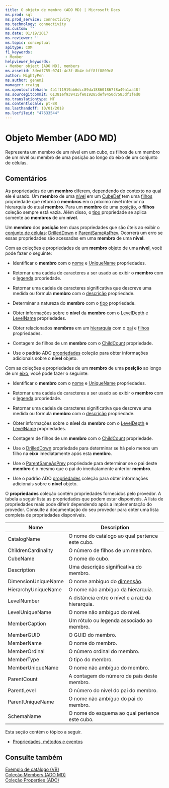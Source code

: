 ```yaml
---
title: O objeto de membro (ADO MD) | Microsoft Docs
ms.prod: sql
ms.prod_service: connectivity
ms.technology: connectivity
ms.custom: ''
ms.date: 01/19/2017
ms.reviewer: ''
ms.topic: conceptual
apitype: COM
f1_keywords:
- Member
helpviewer_keywords:
- Member object [ADO MD], members
ms.assetid: 3dedf755-0741-4c3f-8b4e-bff8ff8809c8
author: MightyPen
ms.author: genemi
manager: craigg
ms.openlocfilehash: 4b1f11919ab6dcc89da188601867f8a49a1aa48f
ms.sourcegitcommit: 61381ef939415fe019285def9450d7583df1fed0
ms.translationtype: MT
ms.contentlocale: pt-BR
ms.lasthandoff: 10/01/2018
ms.locfileid: "47633544"
---
```

# <a name="member-object-ado-md"></a>Objeto Member (ADO MD)
Representa um membro de um nível em um cubo, os filhos de um membro de um nível ou membro de uma posição ao longo do eixo de um conjunto de células.  
  
## <a name="remarks"></a>Comentários  
 As propriedades de um **membro** diferem, dependendo do contexto no qual ele é usado. Um **membro** de uma [nível](../../../ado/reference/ado-md-api/level-object-ado-md.md) em um [CubeDef](../../../ado/reference/ado-md-api/cubedef-object-ado-md.md) tem uma [filhos](../../../ado/reference/ado-md-api/children-property-ado-md.md) propriedade que retorna o **membros** em o próximo nível inferior na hierarquia do atual **membro**. Para um **membro** de uma [posição](../../../ado/reference/ado-md-api/position-object-ado-md.md), o **filhos** coleção sempre está vazia. Além disso, o [tipo](../../../ado/reference/ado-md-api/type-property-ado-md.md) propriedade se aplica somente ao **membros** de um **nível**.  
  
 Um **membro** dos **posição** tem duas propriedades que são úteis ao exibir o [conjunto de células](../../../ado/reference/ado-md-api/cellset-object-ado-md.md): [DrilledDown](../../../ado/reference/ado-md-api/drilleddown-property-ado-md.md) e [ ParentSameAsPrev](../../../ado/reference/ado-md-api/parentsameasprev-property-ado-md.md). Ocorrerá um erro se essas propriedades são acessadas em uma **membro** de uma **nível**.  
  
 Com as coleções e propriedades de um **membro** objeto de uma **nível**, você pode fazer o seguinte:  
  
-   Identificar o **membro** com o [nome](../../../ado/reference/ado-md-api/name-property-ado-md.md) e [UniqueName](../../../ado/reference/ado-md-api/uniquename-property-ado-md.md) propriedades.  
  
-   Retornar uma cadeia de caracteres a ser usado ao exibir o **membro** com o [legenda](../../../ado/reference/ado-md-api/caption-property-ado-md.md) propriedade.  
  
-   Retornar uma cadeia de caracteres significativa que descreve uma medida ou fórmula **membro** com o [descrição](../../../ado/reference/ado-md-api/description-property-ado-md.md) propriedade.  
  
-   Determinar a natureza do **membro** com o [tipo](../../../ado/reference/ado-md-api/type-property-ado-md.md) propriedade.  
  
-   Obter informações sobre o **nível** da **membro** com o [LevelDepth](../../../ado/reference/ado-md-api/leveldepth-property-ado-md.md) e [LevelName](../../../ado/reference/ado-md-api/levelname-property-ado-md.md) propriedades.  
  
-   Obter relacionados **membros** em um [hierarquia](../../../ado/reference/ado-md-api/hierarchy-object-ado-md.md) com o [pai](../../../ado/reference/ado-md-api/parent-property-ado-md.md) e [filhos](../../../ado/reference/ado-md-api/children-property-ado-md.md) propriedades.  
  
-   Contagem de filhos de um **membro** com o [ChildCount](../../../ado/reference/ado-md-api/childcount-property-ado-md.md) propriedade.  
  
-   Use o padrão ADO [propriedades](../../../ado/reference/ado-api/properties-collection-ado.md) coleção para obter informações adicionais sobre o **nível** objeto.  
  
 Com as coleções e propriedades de um **membro** de uma **posição** ao longo de um [eixo](../../../ado/reference/ado-md-api/axis-object-ado-md.md), você pode fazer o seguinte:  
  
-   Identificar o **membro** com o [nome](../../../ado/reference/ado-md-api/name-property-ado-md.md) e [UniqueName](../../../ado/reference/ado-md-api/uniquename-property-ado-md.md) propriedades.  
  
-   Retornar uma cadeia de caracteres a ser usado ao exibir o **membro** com o [legenda](../../../ado/reference/ado-md-api/caption-property-ado-md.md) propriedade.  
  
-   Retornar uma cadeia de caracteres significativa que descreve uma medida ou fórmula **membro** com o [descrição](../../../ado/reference/ado-md-api/description-property-ado-md.md) propriedade.  
  
-   Obter informações sobre o **nível** da **membro** com o [LevelDepth](../../../ado/reference/ado-md-api/leveldepth-property-ado-md.md) e [LevelName](../../../ado/reference/ado-md-api/levelname-property-ado-md.md) propriedades.  
  
-   Contagem de filhos de um **membro** com o [ChildCount](../../../ado/reference/ado-md-api/childcount-property-ado-md.md) propriedade.  
  
-   Use o [DrilledDown](../../../ado/reference/ado-md-api/drilleddown-property-ado-md.md) propriedade para determinar se há pelo menos um filho na **eixo** imediatamente após esta **membro**.  
  
-   Use o [ParentSameAsPrev](../../../ado/reference/ado-md-api/parentsameasprev-property-ado-md.md) propriedade para determinar se o pai deste **membro** é o mesmo que o pai do imediatamente anterior **membro**.  
  
-   Use o padrão ADO [propriedades](../../../ado/reference/ado-api/properties-collection-ado.md) coleção para obter informações adicionais sobre o **nível** objeto.  
  
 O **propriedades** coleção contém propriedades fornecidos pelo provedor. A tabela a seguir lista as propriedades que podem estar disponíveis. A lista de propriedades reais pode diferir dependendo após a implementação do provedor. Consulte a documentação do seu provedor para obter uma lista completa de propriedades disponíveis.  
  
|Nome|Description|  
|----------|-----------------|  
|CatalogName|O nome do catálogo ao qual pertence este cubo.|  
|ChildrenCardinality|O número de filhos de um membro.|  
|CubeName|O nome do cubo.|  
|Description|Uma descrição significativa do membro.|  
|DimensionUniqueName|O nome ambíguo do [dimensão](../../../ado/reference/ado-md-api/dimension-object-ado-md.md).|  
|HierarchyUniqueName|O nome não ambíguo da hierarquia.|  
|LevelNumber|A distância entre o nível e a raiz da hierarquia.|  
|LevelUniqueName|O nome não ambíguo do nível.|  
|MemberCaption|Um rótulo ou legenda associado ao membro.|  
|MemberGUID|O GUID do membro.|  
|MemberName|O nome do membro.|  
|MemberOrdinal|O número ordinal do membro.|  
|MemberType|O tipo do membro.|  
|MemberUniqueName|O nome não ambíguo do membro.|  
|ParentCount|A contagem do número de pais deste membro.|  
|ParentLevel|O número do nível do pai do membro.|  
|ParentUniqueName|O nome não ambíguo do pai do membro.|  
|SchemaName|O nome do esquema ao qual pertence este cubo.|  
  
 Esta seção contém o tópico a seguir.  
  
-   [Propriedades, métodos e eventos](../../../ado/reference/ado-md-api/member-object-properties-methods-and-events.md)  
  
## <a name="see-also"></a>Consulte também  
 [Exemplo de catálogo (VB)](../../../ado/reference/ado-md-api/catalog-example-vb.md)   
 [Coleção Members (ADO MD)](../../../ado/reference/ado-md-api/members-collection-ado-md.md)   
 [Coleção Properties (ADO)](../../../ado/reference/ado-api/properties-collection-ado.md)
